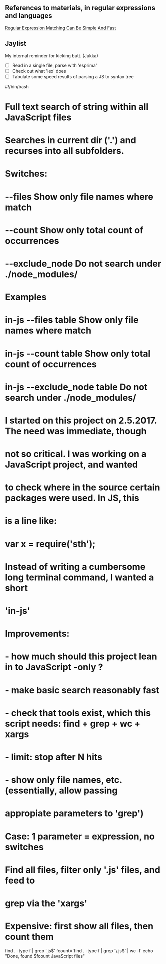 ## References to materials, in regular expressions and languages
[Regular Expression Matching Can Be Simple And Fast](https://swtch.com/~rsc/regexp/regexp1.html)

## Jaylist

My internal reminder for kicking butt. (Jukka)

- [ ] Read in a single file, parse with 'esprima'
- [ ] Check out what 'lex' does
- [ ] Tabulate some speed results of parsing a JS to syntax tree

#!/bin/bash

# Full text search of string within all JavaScript files
# 
# Searches in current dir ('.') and recurses into all subfolders.
#
# Switches: 
#   --files           Show only file names where match
#   --count           Show only total count of occurrences
#   --exclude_node    Do not search under ./node_modules/
# 
# Examples
#
#   in-js --files table           Show only file names where match
#   in-js --count table           Show only total count of occurrences
#   in-js --exclude_node table    Do not search under ./node_modules/

# I started on this project on 2.5.2017. The need was immediate, though
# not so critical. I was working on a JavaScript project, and wanted
# to check where in the source certain packages were used. In JS, this
# is a line like: 
#   var x = require('sth');
#
# Instead of writing a cumbersome long terminal command, I wanted a short
# 'in-js'

# Improvements: 
# - how much should this project lean in to JavaScript -only ?
# - make basic search reasonably fast
# - check that tools exist, which this script needs: find + grep + wc + xargs
# - limit: stop after N hits
# - show only file names, etc. (essentially, allow passing
#   appropiate parameters to 'grep') 

# Case: 1 parameter = expression, no switches

# Find all files, filter only '.js' files, and feed to 
# grep via the 'xargs'

# Expensive: first show all files, then count them
find . -type f | grep '\.js$'
fcount=`find . -type f | grep '\.js$' | wc -l`
echo "Done, found $fcount JavaScript files"
